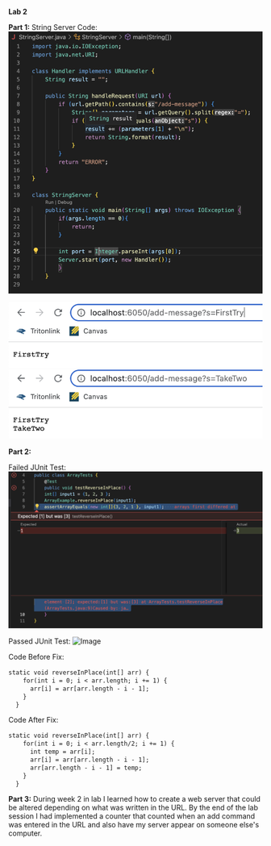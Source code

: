 **Lab 2**

**Part 1:**
String Server Code:
  ![Image](stringservercode.png)
  

  ![Image](sstest1.png)
  ![Image](sstest2.png)
  
**Part 2:**
  
  Failed JUnit Test:
  ![Image](junitbug.png)
  
  Passed JUnit Test:
  ![Image](junitpass.png)
  
  Code Before Fix:
  ```
  static void reverseInPlace(int[] arr) {
      for(int i = 0; i < arr.length; i += 1) {
        arr[i] = arr[arr.length - i - 1];
      }
    }
  ```
  
  Code After Fix:
  ```
  static void reverseInPlace(int[] arr) {
      for(int i = 0; i < arr.length/2; i += 1) {
        int temp = arr[i];
        arr[i] = arr[arr.length - i - 1];
        arr[arr.length - i - 1] = temp;
      }
    }
   ```
  
**Part 3:**
  During week 2 in lab I learned how to create a web server that could be altered depending on what was written in the URL. By the end of the lab session I   had implemented a counter that counted when an add command was entered in the URL and also have my server appear on someone else's computer.

